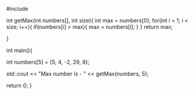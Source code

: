 #include <iostream>

int getMax(int numbers[], int size){
  int max = numbers[0];
  for(int i = 1; i < size; i++){
      if(numbers[i] > max){
        max = numbers[i];
      }
  }
  return max;

}

int main(){

int numbers[5] = {5, 4, -2, 29, 8};

std::cout << "Max number is - " << getMax(numbers, 5);

return 0;
}
